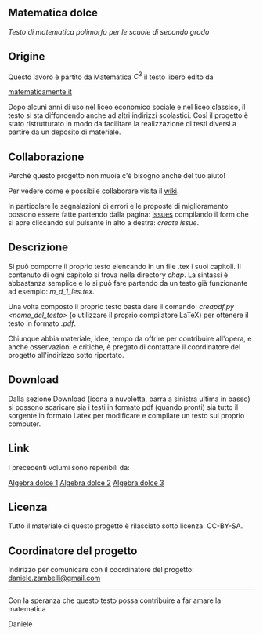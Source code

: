 ## Matematica dolce

*Testo di matematica polimorfo per le scuole di secondo grado*

## Origine

Questo lavoro è partito da Matematica $C^3$ il testo libero edito da

[matematicamente.it](www.matematicamente.it)

Dopo alcuni anni di uso nel liceo economico sociale e nel liceo classico, 
il testo si sta diffondendo anche ad altri indirizzi scolastici. 
Così il progetto è stato ristrutturato in modo da facilitare la realizzazione di testi diversi a partire da un deposito di materiale. 

## Collaborazione

Perché questo progetto non muoia c'è bisogno anche del tuo aiuto!

Per vedere come è possibile collaborare visita il 
[wiki](https://bitbucket.org/zambu/matematicadolce/wiki).

In particolare le segnalazioni di errori e le proposte di miglioramento
possono essere fatte partendo dalla pagina:
[issues](https://bitbucket.org/zambu/matematicadolce/issues)
compilando il form che si apre cliccando sul pulsante in alto a destra: 
*create issue*.

## Descrizione

Si può comporre il proprio testo elencando in un file .tex i suoi 
capitoli. 
Il contenuto di ogni capitolo si trova nella directory *chap*. 
La sintassi è abbastanza semplice e 
lo si può fare partendo da un testo già funzionante ad esempio: 
*m_d_1_les.tex*.

Una volta composto il proprio testo basta dare il comando: 
*creapdf.py <nome_del_testo>* 
(o utilizzare il proprio compilatore LaTeX) 
per ottenere il testo in formato *.pdf*.

Chiunque abbia materiale, idee, tempo da offrire per contribuire 
all'opera, e anche osservazioni e critiche, è pregato di contattare 
il coordinatore del progetto all'indirizzo sotto riportato.

## Download

Dalla sezione Download 
(icona a nuvoletta, barra a sinistra ultima in basso)
si possono scaricare sia i testi in formato pdf (quando pronti)
sia tutto il sorgente in formato Latex per modificare e compilare
un testo sul proprio computer.

## Link

I precedenti volumi sono reperibili da:

[Algebra dolce 1](https://bitbucket.org/zambu/mc3_a1_dolce_2ed/)
[Algebra dolce 2](https://bitbucket.org/zambu/mc3_a2_dolce_2ed/)
[Algebra dolce 3](https://bitbucket.org/zambu/mc3_a2_dolce_1ed/)

## Licenza

Tutto il materiale di questo progetto è rilasciato sotto licenza: 
CC-BY-SA.

## Coordinatore del progetto

Indirizzo per comunicare con il coordinatore del progetto:
daniele.zambelli@gmail.com

---

Con la speranza che questo testo possa 
contribuire a far amare la matematica

Daniele


